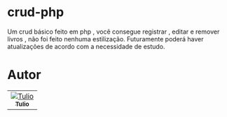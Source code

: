 # crud-php
Um crud básico feito em php , você consegue registrar , editar e remover livros , não foi feito nenhuma estilização. Futuramente poderá haver atualizações de acordo com a necessidade de estudo.

# Autor

<table>
<tr>
<td align="center"><a href="https://github.com/tulioDev"><img src="https://github.com/tulioDev.png?size=100" alt="Tulio" align="center"/><br/><sub><b>Tulio</b></sub></a></td>
</tr>
</table>
